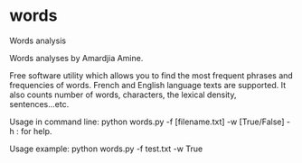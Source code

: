 # words
Words analysis

Words analyses by Amardjia Amine.

Free software utility which allows you to find the most frequent phrases
and frequencies of words. French and English language texts are supported.
It also counts number of words, characters, the lexical density,
sentences...etc.

Usage in command line: python words.py -f [filename.txt] -w [True/False]
-h : for help.

Usage example: python words.py -f test.txt -w True
